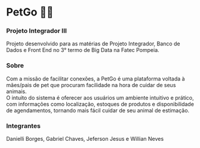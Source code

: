 # PetGo :dog:💙
### Projeto Integrador III
Projeto desenvolvido para as matérias de Projeto Integrador, Banco de Dados e Front End no 3° termo de Big Data na Fatec Pompeia.

### Sobre
Com a missão de facilitar conexões, a PetGo é uma plataforma voltada à mães/pais de pet que procuram facilidade na hora de cuidar de seus animais.\
O intuito do sistema é oferecer aos usuários um ambiente intuitivo e prático, com informações como localização, estoques de produtos e disponibilidade de agendamentos, tornando mais fácil cuidar de seu animal de estimação.

### Integrantes
Danielli Borges, Gabriel Chaves, Jeferson Jesus e Willian Neves
